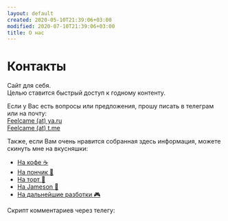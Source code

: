```yaml
---
layout: default
created: 2020-05-10T21:39:06+03:00
modified: 2020-07-10T21:39:06+03:00
title: О нас
---
```


# Контакты

Сайт для себя.  
Целью ставится быстрый доступ к годному контенту.

Если у Вас есть вопросы или предложения, прошу писать в телеграм или на почту:  
[Feelcame (at) ya.ru](mailto:mljaaa@ya.ru)  
[Feelcame (at) t.me](https://t.me/feelcame)

Также, если Вам очень нравится собранная здесь информация, можете скинуть мне на вкусняшки:  
* [На кофе :coffee:](https://t.me/feelpowerbot?start=tea)
* [На пончик :doughnut:](https://t.me/feelpowerbot?start=tea)
* [На торт :cake:](https://t.me/feelpowerbot?start=tea)
* [На Jameson :tumbler_glass:](https://t.me/feelpowerbot?start=tea)
* [На дальнейшие разботки :video_game:](https://t.me/feelpowerbot?start=tea)


Скрипт комментариев через телегу:  
<script async src="https://comments.app/js/widget.js?2" data-comments-app-website="zuRUPyyL" data-limit="5"></script>
